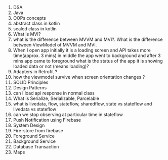 1. DSA
2. Java
3. OOPs concepts
4. abstract class in kotlin
5. sealed class in kotlin
6. What is MVI?
7. what is the difference between MVVM and MVI?. What is the difference between ViewModel of MVVM and MVI.
8. When I open app initially it is a loading screen and API takes more time(approx. 3 mins) in middle the app went to background and after 3 mins app came to foreground what is the status of the app it is showing loaded data or not (means loading)?
9. Adapters in Retrofit ?
10. how the viewmodel survive when screen orientation changes ?
11. SOLID Principles
12. Design Patterns
13. can I load api response in normal class
14. What is Serialize, Serializable, Parcelable
15. what is livedata, flow, stateflow, sharedflow, state vs stateflow and livedata vs stateflow
16. can we stop observing at particular time in stateflow
17. Push Notification using Firebase
18. System Design
19. Fire-store from firebase
20. Foreground Service
21. Background Service
22. Database Transaction
23. Maps